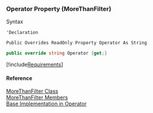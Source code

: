 ﻿### Operator Property (MoreThanFilter)

Syntax

```vbnet
'Declaration

Public Overrides ReadOnly Property Operator As String
```

```csharp
public override string Operator {get;}
```

[!include[Requirements](../partials/requirements.md)]

#### Reference

[MoreThanFilter Class](fcSDK~FChoice.Foundation.Filters.MoreThanFilter.md)  
[MoreThanFilter Members](fcSDK~FChoice.Foundation.Filters.MoreThanFilter_members.md)  
[Base Implementation in Operator](fcSDK~FChoice.Foundation.Filters.OperationFilter~Operator.md)